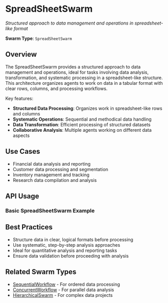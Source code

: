 # SpreadSheetSwarm

*Structured approach to data management and operations in spreadsheet-like format*

**Swarm Type**: `SpreadSheetSwarm`

## Overview

The SpreadSheetSwarm provides a structured approach to data management and operations, ideal for tasks involving data analysis, transformation, and systematic processing in a spreadsheet-like structure. This architecture organizes agents to work on data in a tabular format with clear rows, columns, and processing workflows.

Key features:
- **Structured Data Processing**: Organizes work in spreadsheet-like rows and columns
- **Systematic Operations**: Sequential and methodical data handling
- **Data Transformation**: Efficient processing of structured datasets
- **Collaborative Analysis**: Multiple agents working on different data aspects

## Use Cases

- Financial data analysis and reporting
- Customer data processing and segmentation
- Inventory management and tracking
- Research data compilation and analysis

## API Usage

### Basic SpreadSheetSwarm Example



## Best Practices

- Structure data in clear, logical formats before processing
- Use systematic, step-by-step analysis approaches
- Ideal for quantitative analysis and reporting tasks
- Ensure data validation before proceeding with analysis

## Related Swarm Types

- [SequentialWorkflow](sequential_workflow.md) - For ordered data processing
- [ConcurrentWorkflow](concurrent_workflow.md) - For parallel data analysis
- [HierarchicalSwarm](hierarchical_swarm.md) - For complex data projects